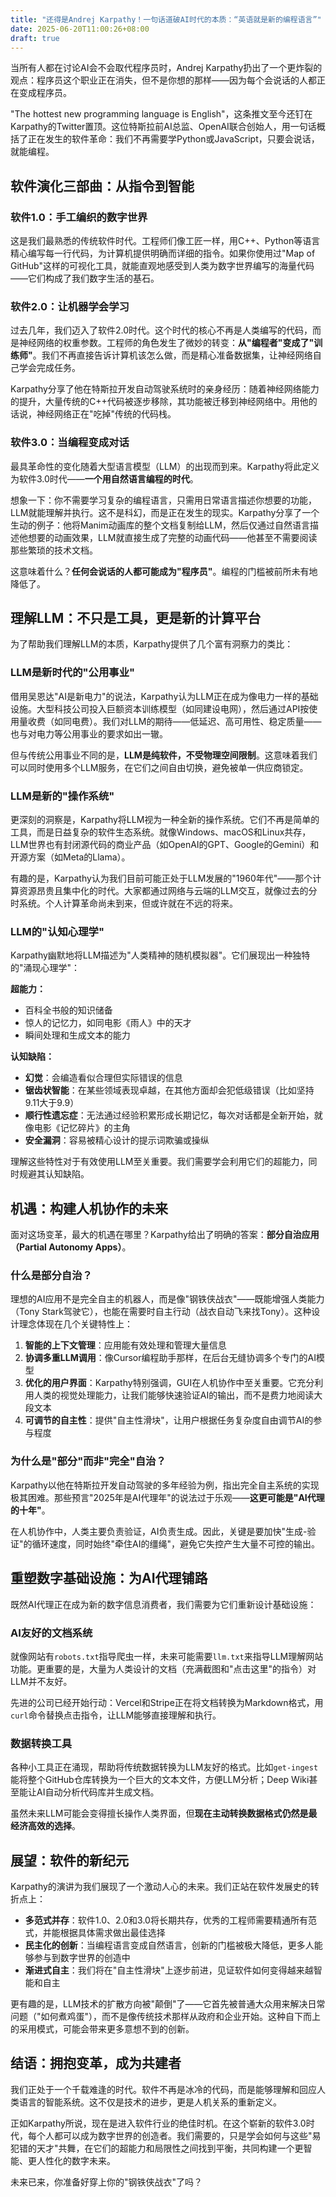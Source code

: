 ```yaml
---
title: "还得是Andrej Karpathy！一句话道破AI时代的本质：“英语就是新的编程语言”"
date: 2025-06-20T11:00:26+08:00
draft: true
---
```


当所有人都在讨论AI会不会取代程序员时，Andrej Karpathy扔出了一个更炸裂的观点：程序员这个职业正在消失，但不是你想的那样——因为每个会说话的人都正在变成程序员。

"The hottest new programming language is English"，这条推文至今还钉在Karpathy的Twitter置顶。这位特斯拉前AI总监、OpenAI联合创始人，用一句话概括了正在发生的软件革命：我们不再需要学Python或JavaScript，只要会说话，就能编程。

## 软件演化三部曲：从指令到智能

### 软件1.0：手工编织的数字世界

这是我们最熟悉的传统软件时代。工程师们像工匠一样，用C++、Python等语言精心编写每一行代码，为计算机提供明确而详细的指令。如果你使用过"Map of GitHub"这样的可视化工具，就能直观地感受到人类为数字世界编写的海量代码——它们构成了我们数字生活的基石。

### 软件2.0：让机器学会学习

过去几年，我们迈入了软件2.0时代。这个时代的核心不再是人类编写的代码，而是神经网络的权重参数。工程师的角色发生了微妙的转变：**从"编程者"变成了"训练师"**。我们不再直接告诉计算机该怎么做，而是精心准备数据集，让神经网络自己学会完成任务。

Karpathy分享了他在特斯拉开发自动驾驶系统时的亲身经历：随着神经网络能力的提升，大量传统的C++代码被逐步移除，其功能被迁移到神经网络中。用他的话说，神经网络正在"吃掉"传统的代码栈。

### 软件3.0：当编程变成对话

最具革命性的变化随着大型语言模型（LLM）的出现而到来。Karpathy将此定义为软件3.0时代——**一个用自然语言编程的时代**。

想象一下：你不需要学习复杂的编程语言，只需用日常语言描述你想要的功能，LLM就能理解并执行。这不是科幻，而是正在发生的现实。Karpathy分享了一个生动的例子：他将Manim动画库的整个文档复制给LLM，然后仅通过自然语言描述他想要的动画效果，LLM就直接生成了完整的动画代码——他甚至不需要阅读那些繁琐的技术文档。

这意味着什么？**任何会说话的人都可能成为"程序员"**。编程的门槛被前所未有地降低了。

## 理解LLM：不只是工具，更是新的计算平台

为了帮助我们理解LLM的本质，Karpathy提供了几个富有洞察力的类比：

### LLM是新时代的"公用事业"

借用吴恩达"AI是新电力"的说法，Karpathy认为LLM正在成为像电力一样的基础设施。大型科技公司投入巨额资本训练模型（如同建设电网），然后通过API按使用量收费（如同电费）。我们对LLM的期待——低延迟、高可用性、稳定质量——也与对电力等公用事业的要求如出一辙。

但与传统公用事业不同的是，**LLM是纯软件，不受物理空间限制**。这意味着我们可以同时使用多个LLM服务，在它们之间自由切换，避免被单一供应商锁定。

### LLM是新的"操作系统"

更深刻的洞察是，Karpathy将LLM视为一种全新的操作系统。它们不再是简单的工具，而是日益复杂的软件生态系统。就像Windows、macOS和Linux共存，LLM世界也有封闭源代码的商业产品（如OpenAI的GPT、Google的Gemini）和开源方案（如Meta的Llama）。

有趣的是，Karpathy认为我们目前可能正处于LLM发展的"1960年代"——那个计算资源昂贵且集中化的时代。大家都通过网络与云端的LLM交互，就像过去的分时系统。个人计算革命尚未到来，但或许就在不远的将来。

### LLM的"认知心理学"

Karpathy幽默地将LLM描述为"人类精神的随机模拟器"。它们展现出一种独特的"涌现心理学"：

**超能力：**

- 百科全书般的知识储备
- 惊人的记忆力，如同电影《雨人》中的天才
- 瞬间处理和生成文本的能力

**认知缺陷：**

- **幻觉**：会编造看似合理但实际错误的信息
- **锯齿状智能**：在某些领域表现卓越，在其他方面却会犯低级错误（比如坚持9.11大于9.9）
- **顺行性遗忘症**：无法通过经验积累形成长期记忆，每次对话都是全新开始，就像电影《记忆碎片》的主角
- **安全漏洞**：容易被精心设计的提示词欺骗或操纵

理解这些特性对于有效使用LLM至关重要。我们需要学会利用它们的超能力，同时规避其认知缺陷。

## 机遇：构建人机协作的未来

面对这场变革，最大的机遇在哪里？Karpathy给出了明确的答案：**部分自治应用（Partial Autonomy Apps）**。

### 什么是部分自治？

理想的AI应用不是完全自主的机器人，而是像"钢铁侠战衣"——既能增强人类能力（Tony Stark驾驶它），也能在需要时自主行动（战衣自动飞来找Tony）。这种设计理念体现在几个关键特性上：

1. **智能的上下文管理**：应用能有效处理和管理大量信息
2. **协调多重LLM调用**：像Cursor编程助手那样，在后台无缝协调多个专门的AI模型
3. **优化的用户界面**：Karpathy特别强调，GUI在人机协作中至关重要。它充分利用人类的视觉处理能力，让我们能够快速验证AI的输出，而不是费力地阅读大段文本
4. **可调节的自主性**：提供"自主性滑块"，让用户根据任务复杂度自由调节AI的参与程度

### 为什么是"部分"而非"完全"自治？

Karpathy以他在特斯拉开发自动驾驶的多年经验为例，指出完全自主系统的实现极其困难。那些预言"2025年是AI代理年"的说法过于乐观——**这更可能是"AI代理的十年"**。

在人机协作中，人类主要负责验证，AI负责生成。因此，关键是要加快"生成-验证"的循环速度，同时始终"牵住AI的缰绳"，避免它失控产生大量不可控的输出。

## 重塑数字基础设施：为AI代理铺路

既然AI代理正在成为新的数字信息消费者，我们需要为它们重新设计基础设施：

### AI友好的文档系统

就像网站有`robots.txt`指导爬虫一样，未来可能需要`llm.txt`来指导LLM理解网站功能。更重要的是，大量为人类设计的文档（充满截图和"点击这里"的指令）对LLM并不友好。

先进的公司已经开始行动：Vercel和Stripe正在将文档转换为Markdown格式，用`curl`命令替换点击指令，让LLM能够直接理解和执行。

### 数据转换工具

各种小工具正在涌现，帮助将传统数据转换为LLM友好的格式。比如`get-ingest`能将整个GitHub仓库转换为一个巨大的文本文件，方便LLM分析；Deep Wiki甚至能让AI自动分析代码库并生成文档。

虽然未来LLM可能会变得擅长操作人类界面，但**现在主动转换数据格式仍然是最经济高效的选择**。

## 展望：软件的新纪元

Karpathy的演讲为我们展现了一个激动人心的未来。我们正站在软件发展史的转折点上：

- **多范式并存**：软件1.0、2.0和3.0将长期共存，优秀的工程师需要精通所有范式，并能根据具体需求做出最佳选择
- **民主化的创新**：当编程语言变成自然语言，创新的门槛被极大降低，更多人能够参与到数字世界的创造中
- **渐进式自主**：我们将在"自主性滑块"上逐步前进，见证软件如何变得越来越智能和自主

更有趣的是，LLM技术的扩散方向被"颠倒"了——它首先被普通大众用来解决日常问题（"如何煮鸡蛋"），而不是像传统技术那样从政府和企业开始。这种自下而上的采用模式，可能会带来更多意想不到的创新。

## 结语：拥抱变革，成为共建者

我们正处于一个千载难逢的时代。软件不再是冰冷的代码，而是能够理解和回应人类语言的智能系统。这不仅是技术的进步，更是人机关系的重新定义。

正如Karpathy所说，现在是进入软件行业的绝佳时机。在这个崭新的软件3.0时代，每个人都可以成为数字世界的创造者。我们需要的，只是学会如何与这些"易犯错的天才"共舞，在它们的超能力和局限性之间找到平衡，共同构建一个更智能、更人性化的数字未来。

未来已来，你准备好穿上你的"钢铁侠战衣"了吗？
